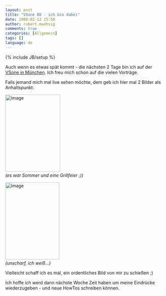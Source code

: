 ```yaml
---
layout: post
title: "VSone 08 - ich bin dabei"
date: 2008-02-12 15:50
author: robert.muehsig
comments: true
categories: [Allgemein]
tags: []
language: de
---
```

{% include JB/setup %}
<p>Auch wenn es etwas spät kommt - die nächsten 2 Tage bin ich auf der <a href="http://www.vsone.de/">VSone in München</a>. Ich freu mich schon auf die vielen Vorträge.</p> <p>Falls jemand mich mal live sehen möchte, dem geb ich hier mal 2 Bilder als Anhaltspunkt:</p> <p><a href="{{BASE_PATH}}/assets/wp-images-de/image264.png"><img style="border-right: 0px; border-top: 0px; border-left: 0px; border-bottom: 0px" height="244" alt="image" src="{{BASE_PATH}}/assets/wp-images-de/image-thumb243.png" width="174" border="0"></a>&nbsp;<br><em>(es war Sommer und eine Grillfeier ;))</em></p> <p><a href="{{BASE_PATH}}/assets/wp-images-de/image265.png"><img style="border-right: 0px; border-top: 0px; border-left: 0px; border-bottom: 0px" height="244" alt="image" src="{{BASE_PATH}}/assets/wp-images-de/image-thumb244.png" width="171" border="0"></a>&nbsp;<br><em>(unscharf, ich weiß...)</em></p> <p>Vielleicht schaff ich es mal, ein ordentliches Bild von mir zu schießen ;)</p> <p>Ich hoffe ich werd dann nächste Woche Zeit haben um meine Eindrücke wiederzugeben - und neue HowTos schreiben können.</p>
